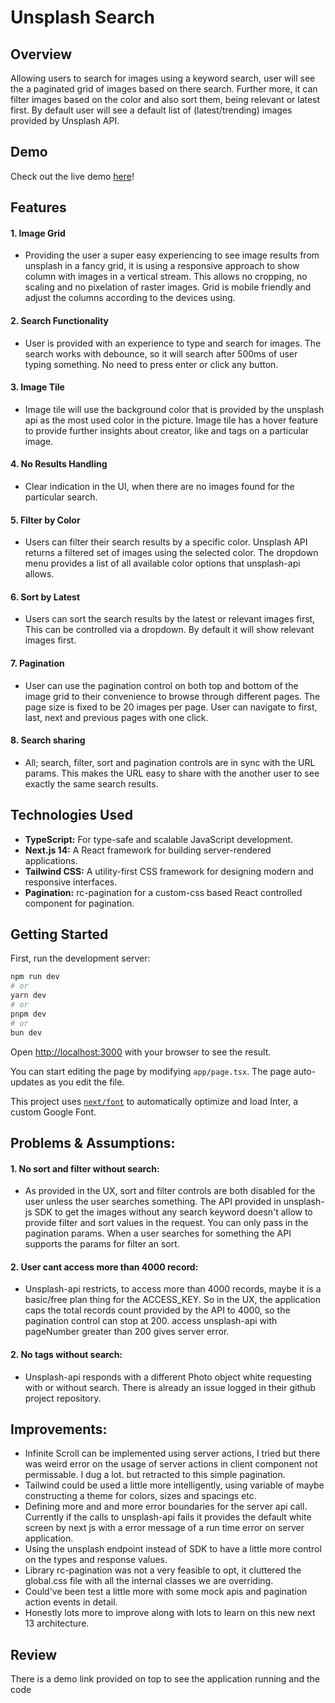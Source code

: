 # Unsplash Search

## Overview

Allowing users to search for images using a keyword search, user will see the a paginated grid of images based on there search. Further more, it can filter images based on the color and also sort them, being relevant or latest first. By default user will see a default list of (latest/trending) images provided by Unsplash API.


## Demo

Check out the live demo [here](https://unsplash-search-e4hdblcqa-https-haiderali.vercel.app/)!

## Features

#### 1. Image Grid

- Providing the user a super easy experiencing to see image results from unsplash in a fancy grid, it is using a responsive approach to show column with images in a vertical stream. This allows no cropping, no scaling and no pixelation of raster images. Grid is mobile friendly and adjust the columns according to the devices using.

#### 2. Search Functionality

- User is provided with an experience to type and search for images. The search works with debounce, so it will search after 500ms of user typing something. No need to press enter or click any button.

#### 3. Image Tile

- Image tile will use the background color that is provided by the unsplash api as the most used color in the picture. Image tile has a hover feature to provide further insights about creator, like and tags on a particular image.

#### 4. No Results Handling

- Clear indication in the UI, when there are no images found for the particular search.

#### 5. Filter by Color

- Users can filter their search results by a specific color. Unsplash API returns a filtered set of images using the selected color. The dropdown menu provides a list of all available color options that unsplash-api allows.

#### 6. Sort by Latest

- Users can sort the search results by the latest or relevant images first, This can be controlled via a dropdown. By default it will show relevant images first.

#### 7. Pagination

- User can use the pagination control on both top and bottom of the image grid to their convenience to browse through different pages. The page size is fixed to be 20 images per page. User can navigate to first, last, next and previous pages with one click.

#### 8. Search sharing

- All; search, filter, sort and pagination controls are in sync with the URL params. This makes the URL easy to share with the another user to see exactly the same search results.

## Technologies Used

- **TypeScript:** For type-safe and scalable JavaScript development.
- **Next.js 14:** A React framework for building server-rendered applications.
- **Tailwind CSS:** A utility-first CSS framework for designing modern and responsive interfaces.
- **Pagination:** rc-pagination for a custom-css based React controlled component for pagination.

## Getting Started

First, run the development server:

```bash
npm run dev
# or
yarn dev
# or
pnpm dev
# or
bun dev
```

Open [http://localhost:3000](http://localhost:3000) with your browser to see the result.

You can start editing the page by modifying `app/page.tsx`. The page auto-updates as you edit the file.

This project uses [`next/font`](https://nextjs.org/docs/basic-features/font-optimization) to automatically optimize and load Inter, a custom Google Font.

## Problems & Assumptions:

#### 1. No sort and filter without search:

- As provided in the UX, sort and filter controls are both disabled for the user unless the user searches something. The API provided in unsplash-js SDK to get the images without any search keyword doesn't allow to provide filter and sort values in the request. You can only pass in the pagination params. When a user searches for something the API supports the params for filter an sort.

#### 2. User cant access more than 4000 record:

- Unsplash-api restricts, to access more than 4000 records, maybe it is a basic/free plan thing for the ACCESS_KEY. So in the UX, the application caps the total records count provided by the API to 4000, so the pagination control can stop at 200. access unsplash-api with pageNumber greater than 200 gives server error.

#### 2. No tags without search:

- Unsplash-api responds with a different Photo object white requesting with or without search. There is already an issue logged in their github project repository.

## Improvements:

- Infinite Scroll can be implemented using server actions, I tried but there was weird error on the usage of server actions in client component not permissable. I dug a lot. but retracted to this simple pagination.
- Tailwind could be used a little more intelligently, using variable of maybe constructing a theme for colors, sizes and spacings etc.
- Defining more and and more error boundaries for the server api call. Currently if the calls to unsplash-api fails it provides the default white screen by next js with a error message of a run time error on server application.
- Using the unsplash endpoint instead of SDK to have a little more control on the types and response values.
- Library rc-pagination was not a very feasible to opt, it cluttered the global.css file with all the internal classes we are overriding.
- Could've been test a little more with some mock apis and pagination action events in detail.
- Honestly lots more to improve along with lots to learn on this new next 13 architecture.

## Review

There is a demo link provided on top to see the application running and the code
